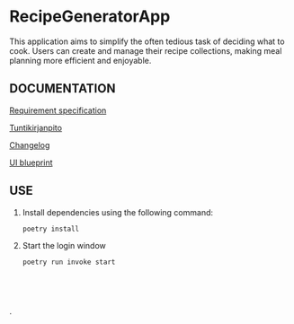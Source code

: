 # RecipeGeneratorApp
This application aims to simplify the often tedious task of deciding what to cook. Users can create and manage their recipe collections, making meal planning more efficient and enjoyable.

## DOCUMENTATION

[Requirement specification](https://github.com/Germuu/ot-harjoitusty-/blob/master/documentation/requirement_specification.md)

[Tuntikirjanpito](https://github.com/Germuu/ot-harjoitusty-/blob/master/documentation/tuntikirjanpito.md)

[Changelog](https://github.com/Germuu/ot-harjoitustyo/blob/master/recipe-app/documentation/changelog.md)

[UI blueprint](https://github.com/Germuu/ot-harjoitustyo/blob/master/recipe-app/documentation/Pictures)

## USE

1. Install dependencies using the following command:
   ```bash
   poetry install

2. Start the login window
   ```bash
   poetry run invoke start
 





.
